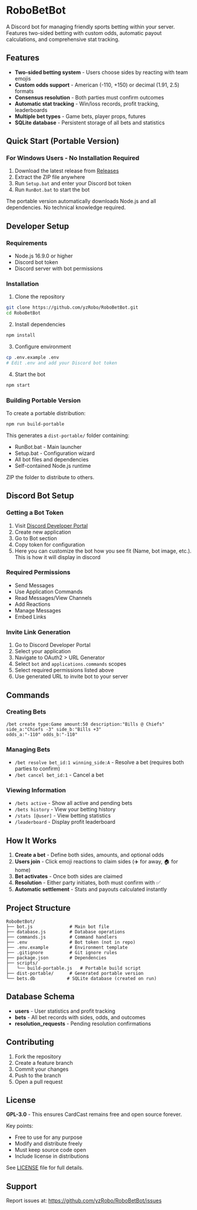 # RoboBetBot

A Discord bot for managing friendly sports betting within your server. Features two-sided betting with custom odds, automatic payout calculations, and comprehensive stat tracking.

## Features

- **Two-sided betting system** - Users choose sides by reacting with team emojis
- **Custom odds support** - American (-110, +150) or decimal (1.91, 2.5) formats
- **Consensus resolution** - Both parties must confirm outcomes
- **Automatic stat tracking** - Win/loss records, profit tracking, leaderboards
- **Multiple bet types** - Game bets, player props, futures
- **SQLite database** - Persistent storage of all bets and statistics

## Quick Start (Portable Version)

### For Windows Users - No Installation Required

1. Download the latest release from [Releases](https://github.com/yzRobo/RoboBetBot/releases)
2. Extract the ZIP file anywhere
3. Run `Setup.bat` and enter your Discord bot token
4. Run `RunBot.bat` to start the bot

The portable version automatically downloads Node.js and all dependencies. No technical knowledge required.

## Developer Setup

### Requirements

- Node.js 16.9.0 or higher
- Discord bot token
- Discord server with bot permissions

### Installation

1. Clone the repository
```bash
git clone https://github.com/yzRobo/RoboBetBot.git
cd RoboBetBot
```

2. Install dependencies
```bash
npm install
```

3. Configure environment
```bash
cp .env.example .env
# Edit .env and add your Discord bot token
```

4. Start the bot
```bash
npm start
```

### Building Portable Version

To create a portable distribution:

```bash
npm run build-portable
```

This generates a `dist-portable/` folder containing:
- RunBot.bat - Main launcher
- Setup.bat - Configuration wizard  
- All bot files and dependencies
- Self-contained Node.js runtime

ZIP the folder to distribute to others.

## Discord Bot Setup

### Getting a Bot Token
1. Visit [Discord Developer Portal](https://discord.com/developers/applications)
2. Create new application
3. Go to Bot section
4. Copy token for configuration
5. Here you can customize the bot how you see fit (Name, bot image, etc.). This is how it will display in discord

### Required Permissions
- Send Messages
- Use Application Commands  
- Read Messages/View Channels
- Add Reactions
- Manage Messages
- Embed Links

### Invite Link Generation
1. Go to Discord Developer Portal
2. Select your application
3. Navigate to OAuth2 > URL Generator
4. Select `bot` and `applications.commands` scopes
5. Select required permissions listed above
6. Use generated URL to invite bot to your server

## Commands

### Creating Bets
```
/bet create type:Game amount:50 description:"Bills @ Chiefs" 
side_a:"Chiefs -3" side_b:"Bills +3" 
odds_a:"-110" odds_b:"-110"
```

### Managing Bets
- `/bet resolve bet_id:1 winning_side:A` - Resolve a bet (requires both parties to confirm)
- `/bet cancel bet_id:1` - Cancel a bet

### Viewing Information
- `/bets active` - Show all active and pending bets
- `/bets history` - View your betting history
- `/stats [@user]` - View betting statistics
- `/leaderboard` - Display profit leaderboard

## How It Works

1. **Create a bet** - Define both sides, amounts, and optional odds
2. **Users join** - Click emoji reactions to claim sides (✈️ for away, 🏠 for home)
3. **Bet activates** - Once both sides are claimed
4. **Resolution** - Either party initiates, both must confirm with ✅
5. **Automatic settlement** - Stats and payouts calculated instantly

## Project Structure

```
RoboBetBot/
├── bot.js              # Main bot file
├── database.js         # Database operations
├── commands.js         # Command handlers
├── .env                # Bot token (not in repo)
├── .env.example        # Environment template
├── .gitignore          # Git ignore rules
├── package.json        # Dependencies
├── scripts/
│   └── build-portable.js   # Portable build script
├── dist-portable/      # Generated portable version
└── bets.db            # SQLite database (created on run)
```

## Database Schema

- **users** - User statistics and profit tracking
- **bets** - All bet records with sides, odds, and outcomes
- **resolution_requests** - Pending resolution confirmations

## Contributing

1. Fork the repository
2. Create a feature branch
3. Commit your changes
4. Push to the branch
5. Open a pull request

## License

**GPL-3.0** - This ensures CardCast remains free and open source forever.

Key points:
- Free to use for any purpose
- Modify and distribute freely
- Must keep source code open
- Include license in distributions

See [LICENSE](LICENSE) file for full details.

## Support

Report issues at: https://github.com/yzRobo/RoboBetBot/issues
